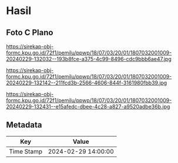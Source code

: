 # Hasil

## Foto C Plano

https://sirekap-obj-formc.kpu.go.id/72f1/pemilu/ppwp/18/07/03/20/01/1807032001009-20240229-132032--193b8fce-a375-4c99-8496-cdc9bbb6ae47.jpg

https://sirekap-obj-formc.kpu.go.id/72f1/pemilu/ppwp/18/07/03/20/01/1807032001009-20240229-132142--211fcd3b-2566-4606-844f-3161980fbb39.jpg

https://sirekap-obj-formc.kpu.go.id/72f1/pemilu/ppwp/18/07/03/20/01/1807032001009-20240229-132431--e15afedc-dbee-4c28-a827-a9520adbe36b.jpg


## Metadata

| Key        | Value               |
| ---------- | ------------------- |
| Time Stamp | 2024-02-29 14:00:00 |



